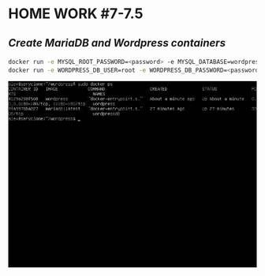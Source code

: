 # HOME WORK #7-7.5
## _Create MariaDB and Wordpress containers_
```sh
docker run -e MYSQL_ROOT_PASSWORD=<password> -e MYSQL_DATABASE=wordpress --name wordpressdb -v "$PWD/database":/var/lib/mysql -d mariadb:latest
docker run -e WORDPRESS_DB_USER=root -e WORDPRESS_DB_PASSWORD=<password> --name wordpress --link wordpressdb:mysql -p 80:80 -v "$PWD/html":/var/www/html -d wordpress
```
![docker ps](./img/docker_ps.png)
